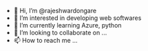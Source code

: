 - 👋 Hi, I’m @rajeshwardongare
- 👀 I’m interested in developing web softwares
- 🌱 I’m currently learning Azure, python
- 💞️ I’m looking to collaborate on ...
- 📫 How to reach me ...

<!---
rajeshwardongare/rajeshwardongare is a ✨ special ✨ repository because its `README.md` (this file) appears on your GitHub profile.
You can click the Preview link to take a look at your changes.
--->

